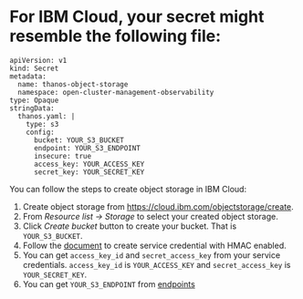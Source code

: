 # For IBM Cloud, your secret might resemble the following file:
```
apiVersion: v1
kind: Secret
metadata:
  name: thanos-object-storage
  namespace: open-cluster-management-observability
type: Opaque
stringData:
  thanos.yaml: |
    type: s3
    config:
      bucket: YOUR_S3_BUCKET
      endpoint: YOUR_S3_ENDPOINT
      insecure: true
      access_key: YOUR_ACCESS_KEY
      secret_key: YOUR_SECRET_KEY
```
You can follow the steps to create object storage in IBM Cloud:
1. Create object storage from https://cloud.ibm.com/objectstorage/create.
2. From *Resource list -> Storage* to select your created object storage.
3. Click *Create bucket* button to create your bucket. That is `YOUR_S3_BUCKET`.
4. Follow the [document](https://cloud.ibm.com/docs/cloud-object-storage/iam?topic=cloud-object-storage-service-credentials) to create service credential with HMAC enabled.
5. You can get `access_key_id` and `secret_access_key` from your service credentials. `access_key_id` is `YOUR_ACCESS_KEY` and `secret_access_key` is `YOUR_SECRET_KEY`.
6. You can get `YOUR_S3_ENDPOINT` from [endpoints](https://cloud.ibm.com/docs/cloud-object-storage?topic=cloud-object-storage-endpoints#endpoints)
